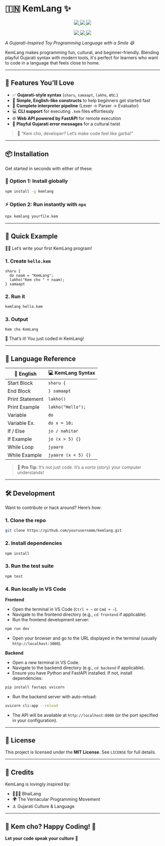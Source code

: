 # 🇮🇳 KemLang ✨

<p align="center">
  <a href="https://kemlang.vercel.app">
    <img src="https://img.shields.io/badge/🌐 Website-Live-green?style=for-the-badge&logo=vercel&logoColor=white">
  </a>
  <a href="https://kemlang.vercel.app/docs">
    <img src="https://img.shields.io/badge/📚 Docs-Available-blue?style=for-the-badge&logo=readthedocs&logoColor=white">
  </a>
  <a href="https://github.com/pritpatel2412/kemlang">
    <img src="https://img.shields.io/badge/💻 GitHub-Source-black?style=for-the-badge&logo=github&logoColor=white">
  </a>
</p>

<p align="center">
  <a href="https://www.npmjs.com/package/kemlang">
    <img src="https://img.shields.io/badge/📦 NPM-KemLang-red?style=for-the-badge&logo=npm&logoColor=white">
  </a>
  <a href="https://www.npmjs.com/package/kemlang">
    <img src="https://img.shields.io/npm/v/kemlang?style=for-the-badge&color=orange&logo=npm">
  </a>
  <a href="https://www.npmjs.com/package/kemlang">
    <img src="https://img.shields.io/npm/dt/kemlang?style=for-the-badge&color=purple&logo=npm">
  </a>
</p>


*A Gujarati-Inspired Toy Programming Language with a Smile 😄*

KemLang makes programming fun, cultural, and beginner-friendly.
Blending playful Gujarati syntax with modern tools, it's perfect for learners who want to code in a language that feels close to home.

---

## 🌟 Features You’ll Love

* ✅ **Gujarati-style syntax** (`sharu`, `samaapt`, `lakho`, etc.)
* 🧠 **Simple, English-like constructs** to help beginners get started fast
* 🚀 **Complete interpreter pipeline** (Lexer → Parser → Evaluator)
* 💻 **CLI support** for executing `.kem` files effortlessly
* 🌐 **Web API powered by FastAPI** for remote execution
* 🤪 **Playful Gujarati error messages** for a cultural twist

> 💬 “Kem cho, developer? Let’s make code feel like garba!”

---

## 📦 Installation

Get started in seconds with either of these:

### 🧰 Option 1: Install globally

```bash
npm install -g kemlang
```

### ⚡ Option 2: Run instantly with `npx`

```bash
npx kemlang yourfile.kem
```

---

## 🎯 Quick Example

👩‍💻 Let’s write your first KemLang program!

### 1. Create `hello.kem`

```kemlang
sharu {
  do naam = "KemLang";
  lakho("Kem cho " + naam);
} samaapt
```

### 2. Run it

```bash
kemlang hello.kem
```

### 3. Output

```
Kem cho KemLang
```

👏 That’s it! You just coded in KemLang!

---

## 📜 Language Reference

| 💬 English      | 💻 KemLang Syntax   |
| --------------- | ------------------- |
| Start Block     | `sharu {`           |
| End Block       | `} samaapt`         |
| Print Statement | `lakho()`           |
| Print Example   | `lakho("Hello");`   |
| Variable        | `do`                |
| Variable Ex.    | `do x = 10;`        |
| If / Else       | `jo / nahitar`      |
| If Example      | `jo (x > 5) {}`     |
| While Loop      | `jyaare`            |
| While Example   | `jyaare (x < 5) {}` |

> 📖 **Pro Tip**: It’s not just code. It’s a *varta* (story) your computer understands!

---

## 🛠 Development

Want to contribute or hack around? Here’s how:

### 1. Clone the repo

```bash
git clone https://github.com/yourusername/kemlang.git
```

### 2. Install dependencies

```bash
npm install
```

### 3. Run the test suite

```bash
npm test
```

### 4. Run locally in VS Code

**Frontend**

* Open the terminal in VS Code (`Ctrl + ~` or `Cmd + ~`).
* Navigate to the frontend directory (e.g., `cd frontend` if applicable).
* Run the frontend development server:

```bash
npm run dev
```

* Open your browser and go to the URL displayed in the terminal (usually `http://localhost:3000`).

**Backend**

* Open a new terminal in VS Code.
* Navigate to the backend directory (e.g., `cd backend` if applicable).
* Ensure you have Python and FastAPI installed. If not, install dependencies:

```bash
pip install fastapi uvicorn
```

* Run the backend server with auto-reload:

```bash
uvicorn cli:app --reload
```

* The API will be available at `http://localhost:8000` (or the port specified in your configuration).

---

## 📄 License

This project is licensed under the **MIT License**. See `LICENSE` for full details.

---

## 🙏 Credits

KemLang is lovingly inspired by:

* 🧑‍🤝‍🧑 BhaiLang
* 🌍 The Vernacular Programming Movement
* ⚓️ Gujarati Culture & Language

---

## 💫 Kem cho? Happy Coding! 🙌

**Let your code speak your culture** 🧡
